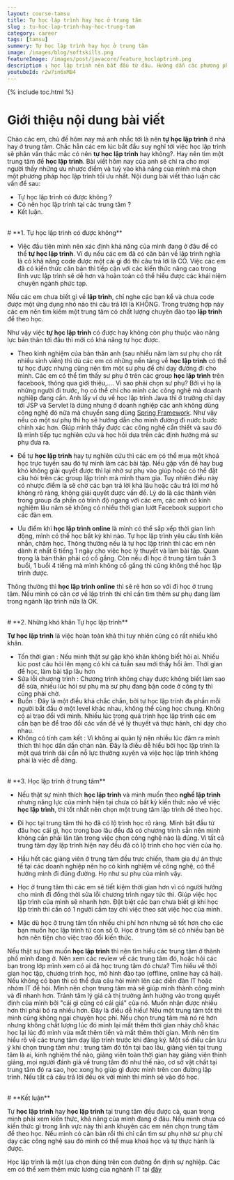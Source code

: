 ```yaml
---
layout: course-tamsu
title: Tự học lập trình hay học ở trung tâm
slug : tu-hoc-lap-trinh-hay-hoc-trung-tam
category: career
tags: [tamsu]
summery: Tự học lập trình hay học ở trung tâm  
image: /images/blog/softskills.png
featureImage: /images/post/javacore/feature_hoclaptrinh.png
description : học lập trình nên bắt đầu từ đâu. Hướng dẫn các phương phương pháp học lập trình cho người tự học java. Hiểu được học lập trình là gì. Hướng dẫn con đường tự học java cơ bản tới nâng cao. Cơ hội nghề nghiệp cho các bạn sau khi tự học java.
youtubeId: r2w7in6xMB4
---
```


{% include toc.html %}

# **Giới thiệu nội dung bài viết**

Chào các em, chủ đề hôm nay mà anh nhắc tới là nên <b>tự học lập trình</b> ở nhà hay ở trung tâm. Chắc hẳn các em lúc bắt đầu suy nghĩ tới việc học lập trình sẽ phân vân thắc mắc có nên <b>tự học lập trình</b> hay không?. Hay nên tìm một trung tâm để <b>học lập trình</b>. Bài viết hôm nay của anh sẽ chỉ ra cho mọi người thấy những ưu nhược điểm và tuỳ vào khả năng của mình mà chọn một phương pháp học lập trình tối ưu nhất. Nội dung bài viết thảo luận các vấn đề sau:

- Tự học lập trình có được không ?
- Có nên học lập trình tại các trung tâm ?
- Kết luận.

<br>
# **1. Tự học lập trình có được không**

- Việc đầu tiên mình nên xác định khả năng của mình đang ở đâu để có thể <b>tự học lập trình</b>. Ví dụ nếu các em đã có căn bản về lập trình nghĩa là có khả năng code được một cái gì đó thì câu trả lời là CÓ. Việc các em đã có kiến thức căn bản thì tiếp cận với các kiến thức nâng cao trong lĩnh vực lập trình sẽ dễ hơn và hoàn toàn có thể hiểu được các khái niệm chuyên ngành phức tạp.

Nếu các em chưa biết gì về <b>lập trình</b>, chỉ nghe các bạn kể và chưa code được một ứng dụng nhỏ nào thì câu trả lời là KHÔNG. Trong trường hợp này các em nên tìm kiếm một trung tâm có chất lượng chuyên đào tạo <b>lập trình</b> để theo học. 

Như vậy việc <b>tự học lập trình</b> có được hay không còn phụ thuộc vào năng lực bản thân tới đâu thì mới có khả năng tự học được.

- Theo kinh nghiệm của bản thân anh (sau nhiều năm làm sư phụ cho rất nhiều sinh viên) thì dù các em có những nền tảng về <b>học lập trình</b> có thể tự học được nhưng cũng nên tìm một sư phụ để chỉ dạy đường đi cho mình. Các em có thể tìm thấy sư phụ ở trên các group <b>học lập trình</b> trên facebook, thông qua giới thiệu,.... Vì sao phải chọn sư phụ? Bởi vì họ là những người đi trước, họ có thể chỉ cho mình các công nghệ mà doanh nghiệp đang cần. Anh lấy ví dụ về học lập trình Java thì ở trường chỉ dạy tới JSP và Servlet là dừng nhưng ở doanh nghiệp các anh không dùng công nghệ đó nữa mà chuyển sang dùng [Spring Framework](https://levunguyen.com/hoc-lap-trinh-spring/). Như vậy nếu có một sư phụ thì họ sẽ hướng dẫn cho mình đường đi nước bước chính xác hơn. Giúp mình thấy được các công nghệ cần thiết và sau đó là mình tiếp tục nghiên cứu và học hỏi dựa trên các định hướng mà sư phụ đưa ra.

- Để tự <b>học lập trình</b> hay tự nghiên cứu thì các em có thể mua một khoá học trực tuyến sau đó tự mình làm các bài tập. Nếu gặp vấn đề hay bug khó không giải quyết được thì lại nhờ sư phụ vào giúp hoặc có thể đặt câu hỏi trên các group lập trình mà mình tham gia. Tuy nhiên điều này có nhược điểm là sẽ chờ các bạn trả lời khá lâu hoặc câu trả lời mơ hồ không rõ ràng, không giải quyết được vấn đề. Lý do là các thành viên trong group đa phần có trình độ ngang với các em, các anh có kinh nghiệm lâu năm sẽ không có nhiều thời gian lướt Facebook support cho các đàn em.

- Ưu điểm khi <b>học lập trình online</b> là mình có thể sắp xếp thời gian linh động, mình có thể học bất kỳ khi nào. Tự học lập trình yêu cầu tính kiên nhẫn, chăm học. Thông thường nếu là tự học lập trình thì các em nên dành ít nhất 6 tiếng 1 ngày cho việc học lý thuyết và làm bài tập. Quan trọng là bản thân phải có cố gắng. Còn nếu đi học ở trung tâm tuần 3 buổi, 1 buổi 4 tiếng mà mình không cố gắng thì cũng không thể học lập trình được.

Thông thường thì <b>học lập trình online</b> thì sẽ rẻ hơn so với đi học ở trung tâm. Nếu mình có căn cơ về lập trình thì chỉ cần tìm thêm sư phụ đang làm trong ngành lập trình nữa là OK.


<br>
# **2. Những khó khăn Tự học lập trình**

<b>Tự học lập trình</b> là việc hoàn toàn khả thi tuy nhiên cũng có rất nhiều khó khăn. 

- Tốn thời gian 		: Nếu mình thật sự  gặp khó khăn không biết hỏi ai. Nhiều lúc post câu hỏi lên mạng có khi cả tuần sau mới thấy hồi âm. Thời gian để học, làm bài tập lâu hơn
- Sửa lỗi chương trình 	: Chương trình không chạy được không biết làm sao để sửa, nhiều lúc hỏi sư phụ mà sư phụ đang bận code ở công ty thì cũng phải chờ. 
- Buồn					: Đây là một điều khá chắc chắn, bởi tự học lập trình đa phần mỗi người bắt đầu ở một level khác nhau, không thể cùng học chung. Không có ai trao đổi với mình. Nhiều lúc trong quá trình học lập trình các em cần bạn bè để trao đổi các vấn đề về lý thuyết và thực hành, chỉ dạy cho nhau.
- Không có tính cam kết : Vì không ai quản lý nên nhiều lúc đâm ra mình thích thì học dần dần chán nản. Đây là điều dễ hiểu bởi học lập trình là một quá trình dài cần nỗ lực thường xuyên và việc học lập trình không phải là việc dễ dàng.

<br>
# **3. Học lập trình ở trung tâm**

- Nếu thật sự mình thích <b>học lập trình</b> và mình muốn theo <b>nghề lập trình</b> nhưng năng lực của mình hiện tại chưa có bất kỳ kiến thức nào về việc <b>học lập trình</b>, thì tốt nhất nên chọn một trung tâm lập trình để theo học.

- Đi học tại trung tâm thì họ đã có lộ trình học rõ ràng. Mình bắt đầu từ đâu học cái gì, học trong bao lâu đều đã có chương trình sẵn nên mình không cần phải lăn tăn trong việc chọn công nghệ nào là đúng. Vì tất cả trung tâm dạy lập trình hiện nay đều đã có lộ trình cho học viên của họ.

- Hầu hết các giảng viên ở trung tâm đều trực chiến, tham gia dự án thực tế tại các doanh nghiệp nên họ có kinh nghiệm về công nghệ, có thể hướng mình đi đúng đường. Họ như sư phụ của mình vậy.

- Học ở trung tâm thì các em sẽ tiết kiệm thời gian hơn vì có người hướng cho mình đi đồng thời sửa lỗi chương trình ngay tức thì. Giúp việc học lập trình của mình sẽ nhanh hơn. Đặt biệt các bạn chưa biết gì khi học lập trình thì cần có 1 người cầm tay chỉ việc theo sát việc học của mình.

- Mặc dù học ở trung tâm tốn nhiều chi phí hơn nhưng sẽ tốt hơn cho các bạn muốn học lập trình từ con số 0. Học ở trung tâm sẽ có nhiều bạn bè hơn nên tiện cho việc trao đổi kiến thức.

Nếu thật sự bạn muốn <b>học lập trình</b> thì nên tìm hiểu các trung tâm ở thành phố mình đang ở. Nên xem các review về các trung tâm đó, hoặc hỏi các bạn trong lớp mình xem có ai đã học trung tâm đó chưa? Tìm hiểu về thời gian học tập, chương trình học, mô hình đào tạo (offline, online hay cả hai). Nếu không có bạn thì có thể đưa câu hỏi mình lên các diễn đàn IT hoặc nhóm IT để hỏi. Mình nên chọn trung tâm mà sẽ giúp mình thành công mình và đi nhanh hơn. Tránh tâm lý giá cả thị trường ảnh hưởng vào trong quyết định của mình bởi "cái gì cũng có cái giá" của nó. Muốn nhận được nhiều hơn thì phải bỏ ra nhiều hơn. Đây là điều dễ hiểu!
Nếu một trung tâm tốt thì mình cũng không ngại chuyện học phí. Nếu chọn trung tâm mà nó rẻ hơn nhưng không chất lượng lúc đó mình lại mất thêm thời gian nhảy chỗ khác học lại lúc đó mình vừa mất thêm tiền và mất thêm thời gian. Mình nên tìm hiểu rõ về các trung tâm dạy lập trình trước khi đăng ký. Một số điều cần lưu ý khi chọn trung tâm như : trung tâm đó tồn tại bao lâu, giảng viên tại trung tâm là ai, kinh nghiệm thế nào, giảng viên toàn thời gian hay giảng viên thỉnh giảng, mọi người đánh giá về trung tâm đó như thế nào, cơ sở vật chất tại trung tâm đó ra sao, học xong họ giúp gì được mình trên con đường lập trình. Nếu tất cả câu trả lời đều  ok với mình thì mình sẽ vào đó học. 

<br>
# **Kết luận**

Tự <b>học lập trình</b> hay <b>học lập trình</b> tại trung tâm đều được cả, quan trọng mình phải xem kiến thức, khả năng của mình đang ở đâu. Nếu mình chưa có kiến thức gì trong linh vực này thì anh khuyên các em nên chọn trung tâm để theo học. Nếu mình có căn bản rồi thì chỉ cần tìm sư phụ nhờ sư phụ chỉ dạy các công nghệ sau đó mình có thể mua khoá học và tự thực hành là được. 

Học lập trình là một lựa chọn đúng trên con đường ổn định sự nghiệp. Các em có thể xem thêm mức lương của nghành IT tại [đây](https://levunguyen.com/career/2020/05/04/xu-huong-nghanh-lap-trinh/)

